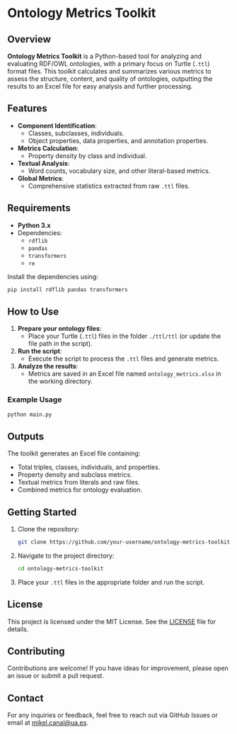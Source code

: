 # Ontology Metrics Toolkit


## Overview
**Ontology Metrics Toolkit** is a Python-based tool for analyzing and evaluating RDF/OWL ontologies, with a primary focus on Turtle (`.ttl`) format files. This toolkit calculates and summarizes various metrics to assess the structure, content, and quality of ontologies, outputting the results to an Excel file for easy analysis and further processing.

## Features
- **Component Identification**:
  - Classes, subclasses, individuals.
  - Object properties, data properties, and annotation properties.
- **Metrics Calculation**:
  - Property density by class and individual.
- **Textual Analysis**:
  - Word counts, vocabulary size, and other literal-based metrics.
- **Global Metrics**:
  - Comprehensive statistics extracted from raw `.ttl` files.

## Requirements
- **Python 3.x**
- Dependencies:
  - `rdflib`
  - `pandas`
  - `transformers`
  - `re`

Install the dependencies using:
```bash
pip install rdflib pandas transformers
```

## How to Use
1. **Prepare your ontology files**:
   - Place your Turtle (`.ttl`) files in the folder `./ttl/ttl` (or update the file path in the script).
2. **Run the script**:
   - Execute the script to process the `.ttl` files and generate metrics.
3. **Analyze the results**:
   - Metrics are saved in an Excel file named `ontology_metrics.xlsx` in the working directory.

### Example Usage
```bash
python main.py
```

## Outputs
The toolkit generates an Excel file containing:
- Total triples, classes, individuals, and properties.
- Property density and subclass metrics.
- Textual metrics from literals and raw files.
- Combined metrics for ontology evaluation.

## Getting Started
1. Clone the repository:
   ```bash
   git clone https://github.com/your-username/ontology-metrics-toolkit.git
   ```
2. Navigate to the project directory:
   ```bash
   cd ontology-metrics-toolkit
   ```
3. Place your `.ttl` files in the appropriate folder and run the script.

## License
This project is licensed under the MIT License. See the [LICENSE](LICENSE) file for details.

## Contributing
Contributions are welcome! If you have ideas for improvement, please open an issue or submit a pull request.

## Contact
For any inquiries or feedback, feel free to reach out via GitHub Issues or email at mikel.canal@ua.es.
